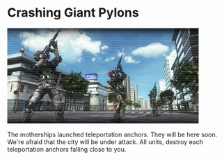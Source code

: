 # Crashing Giant Pylons

![Crashing Giant Pylons](../images/missions_thumbnails/M065.jpg)

The motherships launched teleportation anchors. They will be here soon.
We're afraid that the city will be under attack. All units, destroy each teleportation anchors falling close to you.
